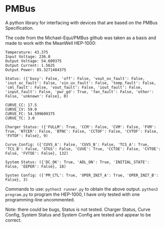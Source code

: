 # PMBus
A python library for interfacing with devices that are based on the PMBus Specification.

The code from the Michael-Equi/PMBus github was taken as a basis and made to work with the MeanWell HEP-1000:

```
Temperature: 43.375
Input Voltage: 236.0
Output Voltage: 54.609375
Output Current: 1.5625
Output Power: 85.3271484375

Status: ({'busy': False, 'off': False, 'vout_ov_fault': False, 'iout_oc_fault': False, 'vin_uv_fault': False, 'temp_fault': False, 'cml_fault': False, 'vout_fault': False, 'iout_fault': False, 'input_fault': False, 'pwr_gd': True, 'fan_fault': False, 'other': False, 'unknown': False}, 0)

CURVE_CC: 17.5
CURVE_CV: 59.0
CURVE_FC: 54.599609375
CURVE_TC: 3.0

Charger Status: ({'FULLM': True, 'CCM': False, 'CVM': False, 'FVM': True, 'NTCER': False, 'BTNC': False, 'CCTOF': False, 'CVTOF': False, 'FVTOF': False}, 9)

Curve_Config: ({'CUVS_A': False, 'CUVS_B': False, 'TCS_A': True, 'TCS_B': False, 'STGS': False, 'CUVE': True, 'CCTOE': False, 'CVTOE': False, 'FVTOE': False}, 132)

System Status: ({'DC_OK': True, 'ADL_ON': True, 'INITIAL_STATE': False, 'EEPER': False}, 18)

Systen Config: ({'PM_CTL': True, 'OPER_INIT_A': True, 'OPER_INIT_B': False}, 3)
```
Commands to use:
`python3 runner.py` to obtain the above output.
`python3 program.py` to program the HEP-1000, I have only tested with one programming-line uncommented.

Note: there could be bugs, Status is not tested. Charger Status, Curve Config, System Status and System Config are tested and appear to be correct.
